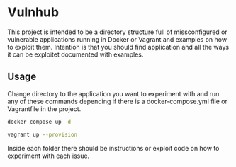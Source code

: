 # Vulnhub

This project is intended to be a directory structure full of missconfigured or vulnerable applications running in Docker or Vagrant and examples
on how to exploit them. Intention is that you should find application and all the ways it can be exploitet documented with examples.

## Usage

Change directory to the application you want to experiment with and run any of these commands
depending if there is a docker-compose.yml file or Vagrantfile in the project.

```sh
docker-compose up -d
```

```sh
vagrant up --provision
```

Inside each folder there should be instructions or exploit code on how to experiment with each issue.


